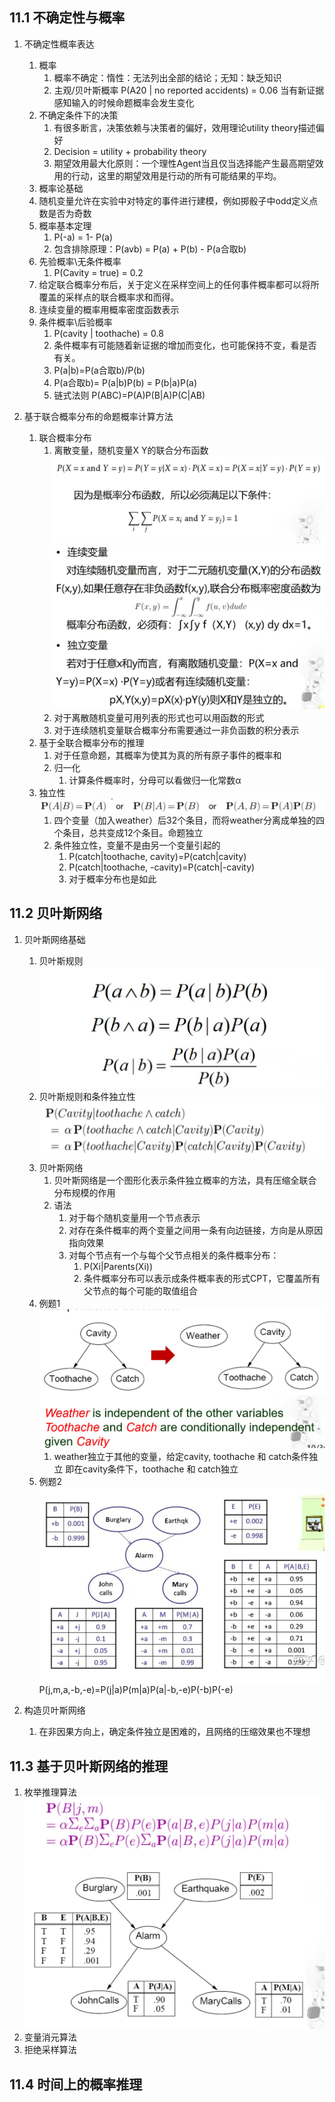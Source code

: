 ## 11.1 不确定性与概率
1. 不确定性概率表达
   1. 概率
      1. 概率不确定：惰性：无法列出全部的结论；无知：缺乏知识
      2. 主观/贝叶斯概率
         P(A20 | no reported accidents) = 0.06 当有新证据感知输入的时候命题概率会发生变化
   2. 不确定条件下的决策
      1. 有很多断言，决策依赖与决策者的偏好，效用理论utility theory描述偏好
      2. Decision = utility + probability theory
      3. 期望效用最大化原则：一个理性Agent当且仅当选择能产生最高期望效用的行动，这里的期望效用是行动的所有可能结果的平均。
   3. 概率论基础
   4. 随机变量允许在实验中对特定的事件进行建模，例如掷骰子中odd定义点数是否为奇数
   5. 概率基本定理
      1. P(-a) = 1- P(a)
      2. 包含排除原理：P(avb) = P(a) + P(b) - P(a合取b)
   6. 先验概率\无条件概率
      1. P(Cavity = true) = 0.2
   7. 给定联合概率分布后，关于定义在采样空间上的任何事件概率都可以将所覆盖的采样点的联合概率求和而得。
   8. 连续变量的概率用概率密度函数表示
   9. 条件概率\后验概率
      1.  P(cavity | toothache) = 0.8
      2.  条件概率有可能随着新证据的增加而变化，也可能保持不变，看是否有关。
      3.  P(a|b)=P(a合取b)/P(b)
      4.  P(a合取b)= P(a|b)P(b) = P(b|a)P(a)
      5.  链式法则 P(ABC)=P(A)P(B|A)P(C|AB)

2. 基于联合概率分布的命题概率计算方法
   1. 联合概率分布
      1. 离散变量，随机变量X Y的联合分布函数
         ![5](../image/第三部分/5.jpg)
         ![6](../image/第三部分/6.jpg)
      2. 对于离散随机变量可用列表的形式也可以用函数的形式
      3. 对于连续随机变量联合概率分布需要通过一非负函数的积分表示
   2. 基于全联合概率分布的推理
      1. 对于任意命题，其概率为使其为真的所有原子事件的概率和
      2. 归一化
         1. 计算条件概率时，分母可以看做归一化常数α
   3. 独立性
      ![7](../image/第三部分/7.jpg)
      1. 四个变量（加入weather）后32个条目，而将weather分离成单独的四个条目，总共变成12个条目。命题独立
      2. 条件独立性，变量不是由另一个变量引起的
         1. P(catch|toothache, cavity)=P(catch|cavity)
         2. P(catch|toothache, -cavity)=P(catch|-cavity)
         3. 对于概率分布也是如此

   

## 11.2 贝叶斯网络
1. 贝叶斯网络基础
   1. 贝叶斯规则
   ![8](../image/第三部分/8.jpg)
   2. 贝叶斯规则和条件独立性
   ![9](../image/第三部分/9.jpg)
   3. 贝叶斯网络
      1. 贝叶斯网络是一个图形化表示条件独立概率的方法，具有压缩全联合分布规模的作用
      2. 语法
         1. 对于每个随机变量用一个节点表示
         2. 对存在条件概率的两个变量之间用一条有向边链接，方向是从原因指向效果
         3. 对每个节点有一个与每个父节点相关的条件概率分布：
            1. P(Xi|Parents(Xi))
            2. 条件概率分布可以表示成条件概率表的形式CPT，它覆盖所有父节点的每个可能的取值组合
   4. 例题1
   ![10](../image/第三部分/10.jpg)
      1. weather独立于其他的变量，给定cavity, toothache 和 catch条件独立 即在cavity条件下，toothache 和 catch独立
   5. 例题2
   ![11](../image/第三部分/11.jpg)
   P(j,m,a,-b,-e)=P(j|a)P(m|a)P(a|-b,-e)P(-b)P(-e)

2. 构造贝叶斯网络
   1. 在非因果方向上，确定条件独立是困难的，且网络的压缩效果也不理想

## 11.3 基于贝叶斯网络的推理
1. 枚举推理算法
   ![12](../image/第三部分/12.jpg)
2. 变量消元算法
3. 拒绝采样算法


## 11.4 时间上的概率推理

